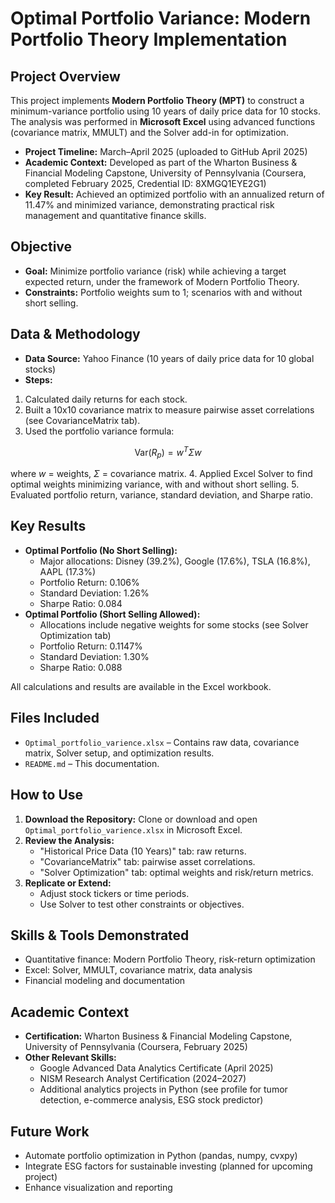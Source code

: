 # Optimal Portfolio Variance: Modern Portfolio Theory Implementation

## Project Overview

This project implements **Modern Portfolio Theory (MPT)** to construct a minimum-variance portfolio using 10 years of daily price data for 10 stocks. The analysis was performed in **Microsoft Excel** using advanced functions (covariance matrix, MMULT) and the Solver add-in for optimization.

- **Project Timeline:** March–April 2025 (uploaded to GitHub April 2025)
- **Academic Context:** Developed as part of the Wharton Business \& Financial Modeling Capstone, University of Pennsylvania (Coursera, completed February 2025, Credential ID: 8XMGQ1EYE2G1)
- **Key Result:** Achieved an optimized portfolio with an annualized return of 11.47% and minimized variance, demonstrating practical risk management and quantitative finance skills.


## Objective

- **Goal:** Minimize portfolio variance (risk) while achieving a target expected return, under the framework of Modern Portfolio Theory.
- **Constraints:** Portfolio weights sum to 1; scenarios with and without short selling.


## Data \& Methodology

- **Data Source:** Yahoo Finance (10 years of daily price data for 10 global stocks)
- **Steps:**

1. Calculated daily returns for each stock.
2. Built a 10x10 covariance matrix to measure pairwise asset correlations (see CovarianceMatrix tab).
3. Used the portfolio variance formula:

$$
\text{Var}(R_p) = w^T \Sigma w
$$

where $w$ = weights, $\Sigma$ = covariance matrix.
4. Applied Excel Solver to find optimal weights minimizing variance, with and without short selling.
5. Evaluated portfolio return, variance, standard deviation, and Sharpe ratio.


## Key Results

- **Optimal Portfolio (No Short Selling):**
    - Major allocations: Disney (39.2%), Google (17.6%), TSLA (16.8%), AAPL (17.3%)
    - Portfolio Return: 0.106%
    - Standard Deviation: 1.26%
    - Sharpe Ratio: 0.084
- **Optimal Portfolio (Short Selling Allowed):**
    - Allocations include negative weights for some stocks (see Solver Optimization tab)
    - Portfolio Return: 0.1147%
    - Standard Deviation: 1.30%
    - Sharpe Ratio: 0.088

All calculations and results are available in the Excel workbook.

## Files Included

- `Optimal_portfolio_varience.xlsx` – Contains raw data, covariance matrix, Solver setup, and optimization results.
- `README.md` – This documentation.


## How to Use

1. **Download the Repository:**
Clone or download and open `Optimal_portfolio_varience.xlsx` in Microsoft Excel.
2. **Review the Analysis:**
    - "Historical Price Data (10 Years)" tab: raw returns.
    - "CovarianceMatrix" tab: pairwise asset correlations.
    - "Solver Optimization" tab: optimal weights and risk/return metrics.
3. **Replicate or Extend:**
    - Adjust stock tickers or time periods.
    - Use Solver to test other constraints or objectives.

## Skills \& Tools Demonstrated

- Quantitative finance: Modern Portfolio Theory, risk-return optimization
- Excel: Solver, MMULT, covariance matrix, data analysis
- Financial modeling and documentation


## Academic Context

- **Certification:** Wharton Business \& Financial Modeling Capstone, University of Pennsylvania (Coursera, February 2025)
- **Other Relevant Skills:**
    - Google Advanced Data Analytics Certificate (April 2025)
    - NISM Research Analyst Certification (2024–2027)
    - Additional analytics projects in Python (see profile for tumor detection, e-commerce analysis, ESG stock predictor)


## Future Work

- Automate portfolio optimization in Python (pandas, numpy, cvxpy)
- Integrate ESG factors for sustainable investing (planned for upcoming project)
- Enhance visualization and reporting
